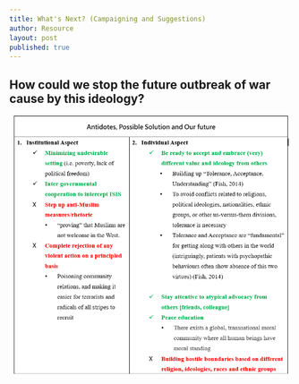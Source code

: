 ```yaml
---
title: What's Next? (Campaigning and Suggestions)
author: Resource
layout: post
published: true
---
```

## How could we stop the future outbreak of war cause by this ideology?

![dt3.png](/assets/images/solutions.png)

 <!-- <div class="table-wrapper">
		<table>
			<thead>
				<tr>
					<th>Institutional Aspect</th>
					<th>Individual Aspect</th>
				</tr>
			</thead>
			<tbody>
				<tr>
					<td>1. Minimizing undesirable setting (i.e. poverty, lack of political freedom)</td>
					<td>Ante turpis integer aliquet porttitor.</td>
				</tr>
				<tr>
					<td>Preventing Step up anti-Muslim measures/rhetoric </td>
					<td>Vis ac commodo adipiscing arcu aliquet.</td>
				</tr>
				<tr>
					<td>Item 3</td>
					<td> Morbi faucibus arcu accumsan lorem.</td>
				</tr>
				<tr>
					<td>Item 4</td>
					<td>Vitae integer tempus condimentum.</td>
				</tr>
				<tr>
					<td>Item 5</td>
					<td>Ante turpis integer aliquet porttitor.</td>
				</tr>
			</tbody>
			<tfoot>
				<tr>
					<td colspan="2"></td>
				</tr>
			</tfoot>
		</table>
</div>
-->
